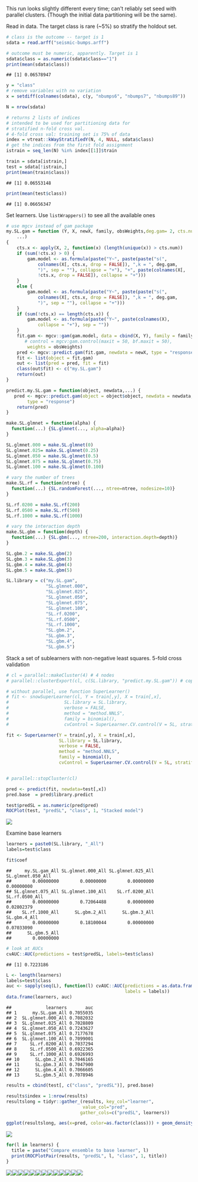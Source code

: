 This run looks slightly different every time; can't reliably set seed with parallel clusters. (Though the initial data partitioning will be the same).

Read in data. The target class is rare (~5%) so stratify the holdout set.

``` r
# class is the outcome -- target is 1
sdata = read.arff("seismic-bumps.arff")

# outcome must be numeric, apparently. Target is 1
sdata$class = as.numeric(sdata$class=="1")
print(mean(sdata$class))
```

    ## [1] 0.06578947

``` r
y = "class"
# remove variables with no variation
x = setdiff(colnames(sdata), c(y, "nbumps6", "nbumps7", "nbumps89"))

N = nrow(sdata)

# returns 2 lists of indices
# intended to be used for partitioning data for
# stratified n-fold cross val. 
# 4-fold cross val: training set is 75% of data
index = vtreat::kWayStratifiedY(N, 4, NULL, sdata$class)
# get the indices from the first fold assignment
istrain = seq_len(N) %in% index[[1]]$train  

train = sdata[istrain,]
test = sdata[!istrain,]
print(mean(train$class))
```

    ## [1] 0.06553148

``` r
print(mean(test$class))
```

    ## [1] 0.06656347

Set learners. Use `listWrappers()` to see all the available ones

``` r
# use mgcv instead of gam package
my.SL.gam = function (Y, X, newX, family, obsWeights,deg.gam= 2, cts.num = 4, 
    ...) 
{
    cts.x <- apply(X, 2, function(x) (length(unique(x)) > cts.num))
    if (sum(!cts.x) > 0) {
        gam.model <- as.formula(paste("Y~", paste(paste("s(", 
            colnames(X[, cts.x, drop = FALSE]), ",k = ", deg.gam, 
            ")", sep = ""), collapse = "+"), "+", paste(colnames(X[, 
            !cts.x, drop = FALSE]), collapse = "+")))
    }
    else {
        gam.model <- as.formula(paste("Y~", paste(paste("s(", 
            colnames(X[, cts.x, drop = FALSE]), ",k = ", deg.gam, 
            ")", sep = ""), collapse = "+")))
    }
    if (sum(!cts.x) == length(cts.x)) {
        gam.model <- as.formula(paste("Y~", paste(colnames(X), 
            collapse = "+"), sep = ""))
    }
    fit.gam <- mgcv::gam(gam.model, data = cbind(X, Y), family = family, 
       # control = mgcv:gam.control(maxit = 50, bf.maxit = 50), 
        weights = obsWeights)
    pred <- mgcv::predict.gam(fit.gam, newdata = newX, type = "response")
    fit <- list(object = fit.gam)
    out <- list(pred = pred, fit = fit)
    class(out$fit) <- c("my.SL.gam")
    return(out)
}

predict.my.SL.gam = function(object, newdata,...) {
   pred <- mgcv::predict.gam(object = object$object, newdata = newdata, 
        type = "response")
    return(pred)
}

make.SL.glmnet = function(alpha) {
  function(...) {SL.glmnet(..., alpha=alpha)}
}

SL.glmnet.000 = make.SL.glmnet(0)
SL.glmnet.025= make.SL.glmnet(0.25)
SL.glmnet.050 = make.SL.glmnet(0.5)
SL.glmnet.075 = make.SL.glmnet(0.75)
SL.glmnet.100 = make.SL.glmnet(0.100)

# vary the number of trees
make.SL.rf = function(ntree) {
  function(...) {SL.randomForest(..., ntree=ntree, nodesize=10)}
}

SL.rf.0200 = make.SL.rf(200)
SL.rf.0500 = make.SL.rf(500)
SL.rf.1000 = make.SL.rf(1000)

# vary the interaction depth
make.SL.gbm = function(depth) {
  function(...) {SL.gbm(..., ntree=200, interaction.depth=depth)}
}

SL.gbm.2 = make.SL.gbm(2)
SL.gbm.3 = make.SL.gbm(3)
SL.gbm.4 = make.SL.gbm(4)
SL.gbm.5 = make.SL.gbm(5)

SL.library = c("my.SL.gam", 
               "SL.glmnet.000",
               "SL.glmnet.025",
               "SL.glmnet.050",               
               "SL.glmnet.075",
               "SL.glmnet.100",
               "SL.rf.0200",
               "SL.rf.0500",
               "SL.rf.1000",
               "SL.gbm.2", 
               "SL.gbm.3", 
               "SL.gbm.4", 
               "SL.gbm.5")
```

Stack a set of sublearners with non-negative least squares. 5-fold cross validation

``` r
# cl = parallel::makeCluster(4) # 4 nodes
# parallel::clusterExport(cl, c(SL.library, "predict.my.SL.gam")) # copy the functions to all nodes

# without parallel, use function SuperLearner()
# fit <- snowSuperLearner(cl, Y = train[,y], X = train[,x], 
#                     SL.library = SL.library,
#                     verbose = FALSE, 
#                     method = "method.NNLS", 
#                     family = binomial(),
#                     cvControl = SuperLearner.CV.control(V = 5L, stratifyCV = FALSE))

fit <- SuperLearner(Y = train[,y], X = train[,x], 
                    SL.library = SL.library,
                    verbose = FALSE, 
                    method = "method.NNLS", 
                    family = binomial(),
                    cvControl = SuperLearner.CV.control(V = 5L, stratifyCV = FALSE))


# parallel::stopCluster(cl)
```

``` r
pred <- predict(fit, newdata=test[,x])
pred.base  = pred$library.predict

test$predSL = as.numeric(pred$pred) 
ROCPlot(test, "predSL", "class", 1, "Stacked model")
```

![](SuperLearner_stacking_files/figure-markdown_github/unnamed-chunk-3-1.png)

Examine base learners

``` r
learners = paste0(SL.library, "_All")
labels=test$class

fit$coef
```

    ##     my.SL.gam_All SL.glmnet.000_All SL.glmnet.025_All SL.glmnet.050_All 
    ##        0.00000000        0.00000000        0.00000000        0.00000000 
    ## SL.glmnet.075_All SL.glmnet.100_All    SL.rf.0200_All    SL.rf.0500_All 
    ##        0.00000000        0.72064488        0.00000000        0.02802379 
    ##    SL.rf.1000_All      SL.gbm.2_All      SL.gbm.3_All      SL.gbm.4_All 
    ##        0.00000000        0.18100044        0.00000000        0.07033090 
    ##      SL.gbm.5_All 
    ##        0.00000000

``` r
# look at AUCs
cvAUC::AUC(predictions = test$predSL, labels=test$class)
```

    ## [1] 0.7223186

``` r
L <- length(learners)
labels=test$class
auc <- sapply(seq(L), function(l) cvAUC::AUC(predictions = as.data.frame(pred.base)[,l], 
                                             labels = labels))
data.frame(learners, auc)
```

    ##             learners       auc
    ## 1      my.SL.gam_All 0.7055035
    ## 2  SL.glmnet.000_All 0.7082032
    ## 3  SL.glmnet.025_All 0.7028809
    ## 4  SL.glmnet.050_All 0.7243627
    ## 5  SL.glmnet.075_All 0.7177678
    ## 6  SL.glmnet.100_All 0.7099001
    ## 7     SL.rf.0200_All 0.7037294
    ## 8     SL.rf.0500_All 0.6922365
    ## 9     SL.rf.1000_All 0.6926993
    ## 10      SL.gbm.2_All 0.7046165
    ## 11      SL.gbm.3_All 0.7047900
    ## 12      SL.gbm.4_All 0.7066605
    ## 13      SL.gbm.5_All 0.7078946

``` r
results = cbind(test[, c("class", "predSL")], pred.base)

results$index = 1:nrow(results)
resultslong = tidyr::gather_(results, key_col="learner", 
                             value_col="pred",
                            gather_cols=c("predSL", learners))

ggplot(resultslong, aes(x=pred, color=as.factor(class))) + geom_density() + facet_wrap(~learner)
```

![](SuperLearner_stacking_files/figure-markdown_github/unnamed-chunk-5-1.png)

``` r
for(l in learners) {
  title = paste("Compare ensemble to base learner", l)
  print(ROCPlotPair(results, "predSL", l, "class", 1, title))
}
```

![](SuperLearner_stacking_files/figure-markdown_github/unnamed-chunk-5-2.png)![](SuperLearner_stacking_files/figure-markdown_github/unnamed-chunk-5-3.png)![](SuperLearner_stacking_files/figure-markdown_github/unnamed-chunk-5-4.png)![](SuperLearner_stacking_files/figure-markdown_github/unnamed-chunk-5-5.png)![](SuperLearner_stacking_files/figure-markdown_github/unnamed-chunk-5-6.png)![](SuperLearner_stacking_files/figure-markdown_github/unnamed-chunk-5-7.png)![](SuperLearner_stacking_files/figure-markdown_github/unnamed-chunk-5-8.png)![](SuperLearner_stacking_files/figure-markdown_github/unnamed-chunk-5-9.png)![](SuperLearner_stacking_files/figure-markdown_github/unnamed-chunk-5-10.png)![](SuperLearner_stacking_files/figure-markdown_github/unnamed-chunk-5-11.png)![](SuperLearner_stacking_files/figure-markdown_github/unnamed-chunk-5-12.png)![](SuperLearner_stacking_files/figure-markdown_github/unnamed-chunk-5-13.png)![](SuperLearner_stacking_files/figure-markdown_github/unnamed-chunk-5-14.png)

